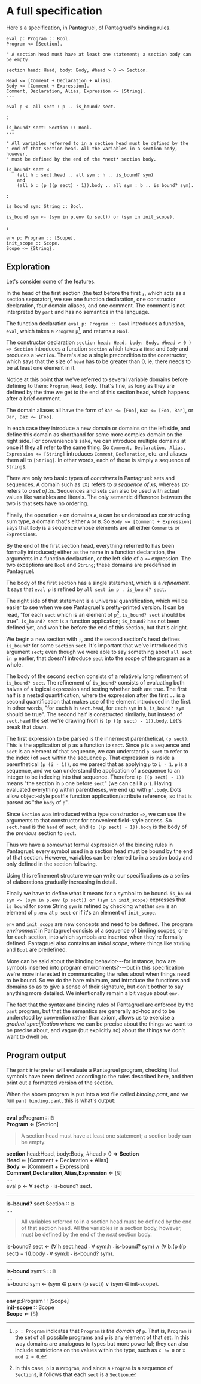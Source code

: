 # A full specification

Here's a specification, in Pantagruel, of Pantagruel's binding rules.
```pantagruel
eval p: Program :: Bool.
Program <= [Section].

" A section head must have at least one statement; a section body can be empty.

section head: Head, body: Body, #head > 0 => Section.

Head <= [Comment + Declaration + Alias].
Body <= [Comment + Expression].
Comment, Declaration, Alias, Expression <= [String].
---

eval p <- all sect : p .. is_bound? sect.

;

is_bound? sect: Section :: Bool.
---

" All variables referred to in a section head must be defined by the
" end of that section head. All the variables in a section body, however,
" must be defined by the end of the *next* section body.

is_bound? sect <-
    (all h : sect.head .. all sym : h .. is_bound? sym)
    and
    (all b : (p ((p sect) - 1)).body .. all sym : b .. is_bound? sym).

;

is_bound sym: String :: Bool.
---
is_bound sym <- (sym in p.env (p sect)) or (sym in init_scope).

;

env p: Program :: [Scope].
init_scope :: Scope.
Scope <= {String}.
```

## Exploration

Let's consider some of the features.

In the head of the first section (the text before the first `;`, which
acts as a section separator), we see one function declaration, one
constructor declaration, four domain aliases, and one comment. The comment
is not interpreted by `pant` and has no semantics in the language.

The function declaration `eval p: Program :: Bool` introduces a
function, `eval`, which takes a `Program` `p`[^1], and returns a `Bool`.

[^1]: `p : Program` indicates that `Program` is *the domain of* `p`. That
is, `Program` is the set of all possible programs and `p` is any element
of that set. In this way domains are analogous to types but more powerful;
they can also include restrictions on the values within the type, such as
`x != 0` or `x mod 2 = 0`.

The constructor declaration `section head: Head, body: Body, #head > 0
) => Section` introduces a function `section` which takes a `Head` and
`Body` and produces a `Section`. There's also a single precondition to
the constructor, which says that the size of `head` has to be greater
than 0, ie, there needs to be at least one element in it.

Notice at this point that we've referred to several variable domains
before defining to them: `Program`, `Head`, `Body`. That's fine, as long
as they are defined by the time we get to the end of this section head,
which happens after a brief comment.

The domain aliases all have the form of `Bar <= [Foo]`, `Baz <= [Foo,
Bar]`, or `Bar, Baz <= [Foo]`.

In each case they introduce a new domain or domains on the left side,
and define this domain as shorthand for some more complex domain on the
right side. For convenience's sake, we can introduce multiple domains
at once if they all refer to the same thing. So `Comment, Declaration,
Alias, Expression <= [String]` introduces `Comment`, `Declaration`,
etc. and aliases them all to `[String]`. In other words, each of those
is simply a sequence of `String`s.

There are only two basic types of *containers* in Pantagruel: sets and
sequences. A domain such as `[X]` refers to *a sequence of `X`s*, whereas `{X}`
refers to *a set of `X`s*. Sequences and sets can also be used with actual
values like variables and literals. The only semantic difference between
the two is that sets have no ordering.

Finally, the operation `+` on domains `A`, `B` can be understood as
constructing sum type, a domain that's either `A` or `B`. So `Body <=
[Comment + Expression]` says that `Body` is a sequence whose elements are
all either `Comment`s or `Expression`s.

By the end of the first section head, everything referred to has been
formally introduced; either as the name in a function declaration,
the arguments in a function declaration, or the left side of a `<=`
expression. The two exceptions are `Bool` and `String`; these
domains are predefined in Pantagruel.

The body of the first section has a single statement, which is a
*refinement*. It says that `eval p` is refined by `all sect in p
. is_bound? sect`.

The right side of that statement is a universal quantification, which will
be easier to see when we see Pantagruel's pretty-printed version. It can
be read, "for each `sect` which is an element of `p`[^3], `is_bound? sect`
should be true". `is_bound? sect` is a function application; `is_bound?`
has not been defined yet, and won't be before the end of this section,
but that's alright.

[^3]: In this case, `p` is a `Program`, and since a `Program` is a sequence of
`Section`s, it follows that each `sect` is a `Section`.

We begin a new section with `;`, and the second section's head
defines `is_bound?` for some `Section` `sect`. It's important that
we've introduced this argument `sect`; even though we were able to say
something about `all sect in p` earlier, that doesn't introduce `sect`
into the scope of the program as a whole.

The body of the second section consists of a relatively long refinement
of `is_bound? sect`. The refinement of `is_bound?` consists of evaluating
both halves of a logical expression and testing whether both are true. The
first half is a nested quantification, where the expression after the
first `..` is a second quantification that makes use of the element
introduced in the first. In other words, "for each `h` in `sect.head`,
for each `sym` in `h`, `is_bound? sym` should be true". The second half is
constructed similarly, but instead of `sect.head` the set we're drawing
from is `(p ((p sect) - 1)).body`. Let's break that down.

The first expression to be parsed is the innermost parenthetical, `(p
sect)`. This is the application of `p` as a function to `sect`. Since
`p` is a sequence and `sect` is an element of that sequence, we can
understand `p sect` to refer to the index *i* of `sect` within the
sequence `p`. That expression is inside a parenthetical `(p (i - 1))`,
so we parsed that as applying `p` to `i - 1`. `p` is a sequence, and we can
understand the application of a sequence to an integer to be indexing into
that sequence. Therefore `(p ((p sect) - 1))` means "the section in `p`
one before `sect`" (we can call it `p'`). Having evaluated everything
within parentheses, we end up with `p'.body`. Dots allow object-style
postfix function application/attribute reference, so that is parsed as
"the `body` of `p`".

Since `Section` was introduced with a type constructor `=>`, we can use
the arguments to that constructor for convenient field-style access. So
`sect.head` is the `head` of `sect`, and `(p ((p sect) - 1)).body`
is the body of the *previous* section to `sect`.

Thus we have a somewhat formal expression of the binding rules in
Pantagruel: every symbol used in a section head must be bound by the end
of that section. However, variables can be referred to in a section body
and only defined in the section following.

Using this refinement structure we can write our specifications as a
series of elaborations gradually increasing in detail.

Finally we have to define what it means for a symbol to be
bound. `is_bound sym <- (sym in p.env (p sect)) or (sym in init_scope)`
expresses that `is_bound` for some String `sym` is refined by checking
whether `sym` is an element of `p.env` at `p sect` or if it's an element
of `init_scope`.

`env` and `init_scope` are new concepts and need to be defined. The
program *environment* in Pantagruel consists of a sequence of binding
scopes, one for each section, into which symbols are inserted when
they're formally defined. Pantagruel also contains an *initial scope*,
where things like `String` and `Bool` are predefined.

More can be said about the binding behavior---for instance, how are
symbols inserted into program environments?---but in this specification
we're more interested in communicating the rules about when things need
to be bound. So we do the bare minimum, and introduce the functions and
domains so as to give a sense of their signature, but don't bother to
say anything more detailed. We intentionally remain a bit vague about
`env`.

The fact that the syntax and binding rules of Pantagruel are enforced by
the `pant` program, but that the semantics are generally ad-hoc and
to be understood by convention rather than axiom, allows us to exercise
a *gradual specification* where we can be precise about the things we want
to be precise about, and vague (but explicitly so) about the things we
don't want to dwell on.

## Program output

The `pant` interpreter will evaluate a Pantagruel program, checking
that symbols have been defined according to the rules described here,
and then print out a formatted version of the section.

When the above program is put into a text file called *binding.pant*,
and we run `pant binding.pant`, this is what's output:

-----

**eval** p:Program ∷ 𝔹  \
**Program** ⇐ [Section]

> A section head must have at least one statement; a section body can be empty.

**section** head:Head, body:Body, #head > 0 ⇒ **Section**  \
**Head** ⇐ [Comment + Declaration + Alias]  \
**Body** ⇐ [Comment + Expression]  \
**Comment,Declaration,Alias,Expression** ⇐ [𝕊]  \
....  \
eval p ← ∀ sect:p ⸳ is-bound? sect.

***

**is-bound?** sect:Section ∷ 𝔹  \
....

> All variables referred to in a section head must be defined by the
> end of that section head. All the variables in a section body, however,
> must be defined by the end of the *next* section body.

is-bound? sect ← (∀ h:sect.head ⸳ ∀ sym:h ⸳ is-bound? sym) ∧ (∀ b:(p ((p sect) − 1)).body ⸳ ∀ sym:b ⸳ is-bound? sym).

***

**is-bound** sym:𝕊 ∷ 𝔹  \
....  \
is-bound sym ← (sym ∈ p.env (p sect)) ∨ (sym ∈ init-scope).

***

**env** p:Program ∷ [Scope]  \
**init-scope** ∷ Scope  \
**Scope** ⇐ {𝕊}
